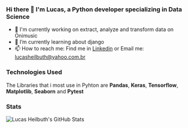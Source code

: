### Hi there 👋 I'm Lucas, a Python developer specializing in Data Science
* 🔭 I'm currently working on extract, analyze and transform data on Onimusic
* 🌱 I’m currently learning about django
* 📫 How to reach me: Find me in [Linkedin](https://www.linkedin.com/in/lucas-heilbuth) or Email me: lucasheilbuth@yahoo.com.br
### Technologies Used
The Libraries that i most use in Pyhton are **Pandas**, **Keras**, **Tensorflow**, **Matplotlib**, **Seaborn** and **Pytest**
### Stats
![Lucas Heilbuth's GitHub Stats](https://github-readme-stats-git-masterrstaa-rickstaa.vercel.app/api?username=lucasheilbuth&count_private=true&show_icons=true&theme=tokyonight&custom_title=Lucas%20Heilbuth's%20GitHub%20Stats&text_bold=true)
<!--
**LucasHeilbuth/LucasHeilbuth** is a ✨ _special_ ✨ repository because its `README.md` (this file) appears on your GitHub profile.

Here are some ideas to get you started:

- 🔭 I’m currently working on ...
- 🌱 I’m currently learning ...
- 👯 I’m looking to collaborate on ...
- 🤔 I’m looking for help with ...
- 💬 Ask me about ...
- 📫 How to reach me: ...
- 😄 Pronouns: ...
- ⚡ Fun fact: ...
-->
